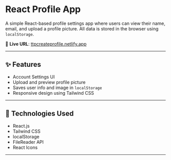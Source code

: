 # React Profile App 

A simple React-based profile settings app where users can view their name, email, and upload a profile picture. All data is stored in the browser using `localStorage`.

🔗 **Live URL**: [ttpcreateprofile.netlify.app](https://ttpcreateprofile.netlify.app)

---

## ✨ Features

-  Account Settings UI
-  Upload and preview profile picture
-  Saves user info and image in `localStorage`
-  Responsive design using Tailwind CSS
  

---


## 🔧 Technologies Used

- React.js
- Tailwind CSS
- localStorage
- FileReader API
- React Icons

---
